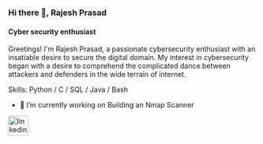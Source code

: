 ### Hi there 👋, Rajesh Prasad
#### Cyber security enthusiast
Greetings! I'm Rajesh Prasad, a passionate cybersecurity enthusiast with an insatiable desire to secure the digital domain. My interest in cybersecurity began with a desire to comprehend the complicated dance between attackers and defenders in the wide terrain of internet.

Skills: Python / C / SQL / Java / Bash

- 🔭 I’m currently working on Building an Nmap Scanner 


[<img src='https://cdn.jsdelivr.net/npm/simple-icons@3.0.1/icons/linkedin.svg' alt='linkedin' height='40'>](https://www.linkedin.com/in/https://www.linkedin.com/in/rajesh-prasad-aa7355224//)  

